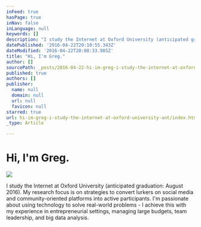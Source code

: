 ```yaml
---
inFeed: true
hasPage: true
inNav: false
inLanguage: null
keywords: []
description: "I study the Internet at Oxford University (anticipated graduation: August 2016). My research focus is on strategies to convert lurkers on social media and community-oriented platforms into active participants. I'm passionate about using technology to solve real-world problems - I achieve this with my experience in entrepreneurial settings, managing large budgets, team leadership, and big data analysis."
datePublished: '2016-04-22T20:10:55.343Z'
dateModified: '2016-04-22T20:08:33.985Z'
title: "Hi, I'm Greg."
author: []
sourcePath: _posts/2016-04-22-hi-im-greg-i-study-the-internet-at-oxford-university-ant.md
published: true
authors: []
publisher:
  name: null
  domain: null
  url: null
  favicon: null
starred: true
url: hi-im-greg-i-study-the-internet-at-oxford-university-ant/index.html
_type: Article

---
```

# Hi, I'm Greg.
![](https://the-grid-user-content.s3-us-west-2.amazonaws.com/d9b63544-c0cf-4d8b-8902-d663f22b3c36.jpg)

I study the Internet at Oxford University (anticipated graduation: August 2016). My research focus is on strategies to convert lurkers on social media and community-oriented platforms into active participants. I'm passionate about using technology to solve real-world problems - I achieve this with my experience in entrepreneurial settings, managing large budgets, team leadership, and big data analysis.